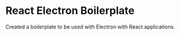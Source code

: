 # React Electron Boilerplate

Created a boilerplate to be used with Electron with React applications.
